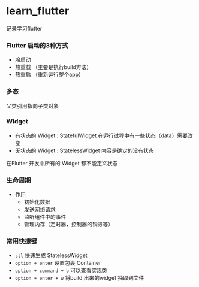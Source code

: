 # learn_flutter

记录学习flutter


### Flutter 启动的3种方式

- 冷启动
- 热重载 （主要是执行build方法）
- 热重启 （重新运行整个app）


### 多态
父类引用指向子类对象


### Widget
- 有状态的 Widget : StatefulWidget 在运行过程中有一些状态（data）需要改变
- 无状态的 Widget : StatelessWidget 内容是确定的没有状态

在Flutter 开发中所有的 Widget 都不能定义状态


### 生命周期
- 作用
    - 初始化数据
    - 发送网络请求
    - 监听组件中的事件
    - 管理内存（定时器，控制器的销毁等）




### 常用快捷键

- `stl` 快速生成 StatelessWidget
- `option + enter` 设置包裹 Container
- `option + command + b` 可以查看实现类
- `option + enter + w` 将build 出来的widget 抽取到文件












